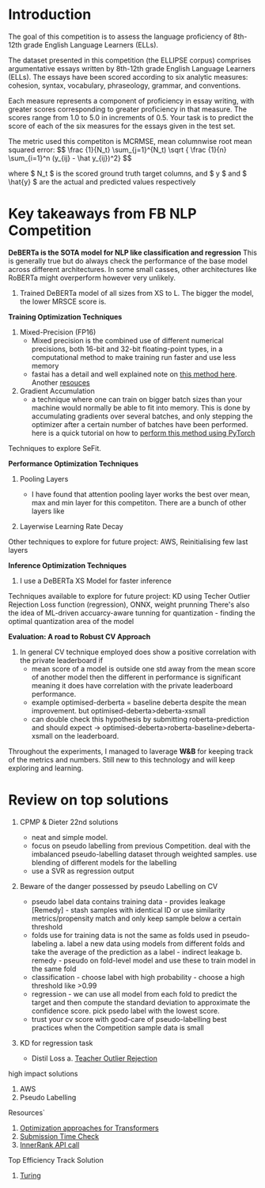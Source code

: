 
# Introduction

The goal of this competition is to assess the language proficiency of 8th-12th grade English Language Learners (ELLs). 

The dataset presented in this competition (the ELLIPSE corpus) comprises argumentative essays written by 8th-12th grade English Language Learners (ELLs). The essays have been scored according to six analytic measures: cohesion, syntax, vocabulary, phraseology, grammar, and conventions.

Each measure represents a component of proficiency in essay writing, with greater scores corresponding to greater proficiency in that measure. The scores range from 1.0 to 5.0 in increments of 0.5. Your task is to predict the score of each of the six measures for the essays given in the test set.

The metric used this competiton is  MCRMSE, mean columnwise root mean squared error:
$$ \frac {1}{N_t} \sum_{j=1}^{N_t) \sqrt { \frac {1}{n} \sum_{i=1}^n (y_{ij} - \hat y_{ij})^2} $$

where $ N_t $ is the scored ground truth target columns, and $ y $ and $ \hat{y} $ are the actual and predicted values respectively

# Key takeaways from FB NLP Competition

**DeBERTa is the SOTA model for NLP like classification and regression**
This is generally true but do always check the performance of the base model across different architectures. In some small casses, other architectures like RoBERTa might overperform however very unlikely. 
1. Trained DeBERTa model of all sizes from XS to L. The bigger the model, the lower MRSCE score is.

**Training Optimization Techniques**
1. Mixed-Precision (FP16)
    - Mixed precision is the combined use of different numerical precisions, both 16-bit and 32-bit floating-point types, in a computational method to make training run faster and use less memory
    - fastai has a detail and well explained note on [this method here](https://docs.fast.ai/callback.fp16.html). Another [resouces](https://towardsdatascience.com/understanding-mixed-precision-training-4b246679c7c4)
2. Gradient Accumulation
    - a technique where one can train on bigger batch sizes than your machine would normally be able to fit into memory. This is done by accumulating gradients over several batches, and only stepping the optimizer after a certain number of batches have been performed. here is a quick tutorial on how to [perform this method using PyTorch](https://kozodoi.me/python/deep%20learning/pytorch/tutorial/2021/02/19/gradient-accumulation.html)

Techniques to explore SeFit.

**Performance Optimization Techniques**
1. Pooling Layers
    - I have found that attention pooling layer works the best over mean, max and min layer for this competiton. There are a bunch of other layers like 

2. Layerwise Learning Rate Decay

Other techniques to explore for future project: AWS, Reinitialising few last layers

**Inference Optimization Techniques**
1. I use a DeBERTa XS Model for faster inference

Techniques available to explore for future project: KD using Techer Outlier Rejection Loss function (regression), ONNX, weight prunning
There's also the idea of ML-driven accuarcy-aware tunning for quantization - finding the optimal quantization area of the model

**Evaluation: A road to Robust CV Approach**
1. In general CV technique employed does show a positive correlation with the private leaderboard if
    - mean score of a model is outside one std away from the mean score of another model then the different in performance is significant meaning it does have correlation with the private leaderboard performance.
    - example optimised-derberta = baseline deberta despite the mean improvement. but optimised-deberta>deberta-xsmall
    - can double check this hypothesis by submitting roberta-prediction and should expect -> optimised-deberta>roberta-baseline>deberta-xsmall on the leaderboard.

Throughout the experiments, I managed to laverage **W&B** for keeping track of the metrics and numbers. Still new to this technology and will keep exploring and learning.

# Review on top solutions
1. CPMP &  Dieter 22nd solutions
    - neat and simple model.
    - focus on pseudo labelling from previous Competition. deal with the imbalanced pseudo-labelling dataset through weighted samples. use blending of different models for the labelling
    - use a SVR as regression output

2. Beware of the danger possessed by pseudo Labelling on CV
    - pseudo label data contains training data - provides leakage [Remedy] - stash samples with identical ID or use similarity metrics/propensity match and only keep sample below a certain threshold
    - folds use for training data is not the same as folds used in pseudo-labeling
      a. label a new data using models from different folds and take the average of the prediction as a label - indirect leakage
      b. remedy - pseudo on fold-level model and use these to train model in the same fold
    - classification - choose label with high probability - choose a high threshold like >0.99
    - regression - we can use all model from each fold to predict the target and then compute the standard deviation to approximate the confidence score. pick psedo label with the lowest score.
    - trust your cv score with good-care of pseudo-labelling best practices when the Competition sample data is small

3. KD for regression task
    - Distil Loss
      a. [Teacher Outlier Rejection](https://arxiv.org/pdf/2002.12597.pdf)

high impact solutions
1. AWS
2. Pseudo Labelling


Resources`
1. [Optimization approaches for Transformers ](https://www.kaggle.com/code/vad13irt/optimization-approaches-for-transformers)
1. [Submission Time Check](https://www.kaggle.com/code/yasufuminakama/fb3-submission-time)
2. [InnerRank API call](https://www.kaggle.com/competitions/feedback-prize-english-language-learning/discussion/368175)

Top Efficiency Track Solution
1. [Turing](https://www.kaggle.com/competitions/feedback-prize-english-language-learning/discussion/369646)
